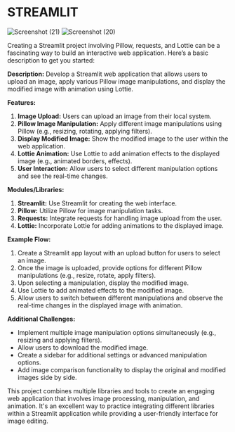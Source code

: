 # STREAMLIT
![Screenshot (21)](https://github.com/Ponrajranjith/STREAMLIT/assets/130557709/314104f4-bdca-4ec8-ad59-6fea942ed1cf)
![Screenshot (20)](https://github.com/Ponrajranjith/STREAMLIT/assets/130557709/f434564c-0875-42b2-8ab9-d0c7b309d00b)

Creating a Streamlit project involving Pillow, requests, and Lottie can be a fascinating way to build an interactive web application. Here’s a basic description to get you started:


**Description:**
Develop a Streamlit web application that allows users to upload an image, apply various Pillow image manipulations, and display the modified image with animation using Lottie.

**Features:**
1. **Image Upload:** Users can upload an image from their local system.
2. **Pillow Image Manipulation:** Apply different image manipulations using Pillow (e.g., resizing, rotating, applying filters).
3. **Display Modified Image:** Show the modified image to the user within the web application.
4. **Lottie Animation:** Use Lottie to add animation effects to the displayed image (e.g., animated borders, effects).
5. **User Interaction:** Allow users to select different manipulation options and see the real-time changes.

**Modules/Libraries:**
1. **Streamlit:** Use Streamlit for creating the web interface.
2. **Pillow:** Utilize Pillow for image manipulation tasks.
3. **Requests:** Integrate requests for handling image upload from the user.
4. **Lottie:** Incorporate Lottie for adding animations to the displayed image.

**Example Flow:**
1. Create a Streamlit app layout with an upload button for users to select an image.
2. Once the image is uploaded, provide options for different Pillow manipulations (e.g., resize, rotate, apply filters).
3. Upon selecting a manipulation, display the modified image.
4. Use Lottie to add animated effects to the modified image.
5. Allow users to switch between different manipulations and observe the real-time changes in the displayed image with animation.

**Additional Challenges:**
- Implement multiple image manipulation options simultaneously (e.g., resizing and applying filters).
- Allow users to download the modified image.
- Create a sidebar for additional settings or advanced manipulation options.
- Add image comparison functionality to display the original and modified images side by side.

This project combines multiple libraries and tools to create an engaging web application that involves image processing, manipulation, and animation. It's an excellent way to practice integrating different libraries within a Streamlit application while providing a user-friendly interface for image editing.
